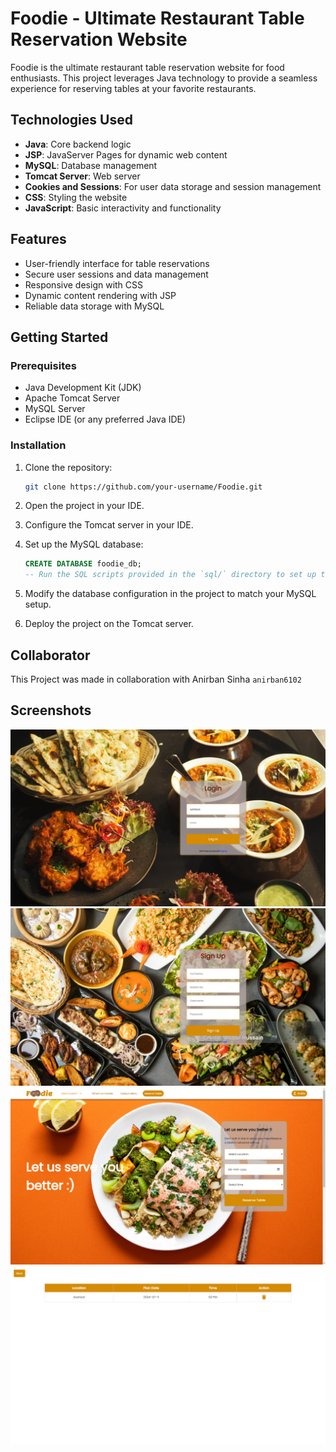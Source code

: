 # Foodie - Ultimate Restaurant Table Reservation Website

Foodie is the ultimate restaurant table reservation website for food enthusiasts. This project leverages Java technology to provide a seamless experience for reserving tables at your favorite restaurants.

## Technologies Used

- **Java**: Core backend logic
- **JSP**: JavaServer Pages for dynamic web content
- **MySQL**: Database management
- **Tomcat Server**: Web server
- **Cookies and Sessions**: For user data storage and session management
- **CSS**: Styling the website
- **JavaScript**: Basic interactivity and functionality

## Features

- User-friendly interface for table reservations
- Secure user sessions and data management
- Responsive design with CSS
- Dynamic content rendering with JSP
- Reliable data storage with MySQL

## Getting Started

### Prerequisites

- Java Development Kit (JDK)
- Apache Tomcat Server
- MySQL Server
- Eclipse IDE (or any preferred Java IDE)

### Installation

1. Clone the repository:
    ```sh
    git clone https://github.com/your-username/Foodie.git
    ```

2. Open the project in your IDE.

3. Configure the Tomcat server in your IDE.

4. Set up the MySQL database:
    ```sql
    CREATE DATABASE foodie_db;
    -- Run the SQL scripts provided in the `sql/` directory to set up the tables and initial data
    ```

5. Modify the database configuration in the project to match your MySQL setup.

6. Deploy the project on the Tomcat server.


## Collaborator
This Project was made in collaboration with Anirban Sinha
    ```
    anirban6102
    ```


## Screenshots

![Login Page](screenshots/login.png)
![Signup Page](screenshots/signup.png)
![Home Page](screenshots/dashboard.png)
![Reservation Page](screenshots/reservation.png)

